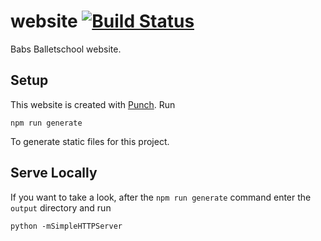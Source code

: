# website [![Build Status](https://travis-ci.org/babsballetschool/website.svg?branch=master)](https://travis-ci.org/babsballetschool/website)
Babs Balletschool website.

## Setup
This website is created with [Punch][punch]. Run

```shell
npm run generate
```

To generate static files for this project.

## Serve Locally
If you want to take a look, after the `npm run generate` command enter the `output` directory and run

```shell
python -mSimpleHTTPServer
```

[punch]: http://laktek.github.io/punch/
